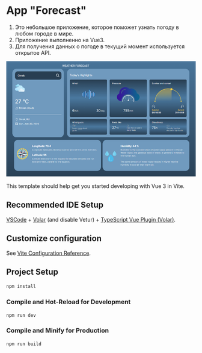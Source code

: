 # App "Forecast"
1. Это небольшое приложение, которое поможет узнать погоду в любом городе в мире.
2. Приложение выполненно на Vue3.
3. Для получения данных о погоде в текущий момент используется открытое API.

![text](/weather-main/forecast_app.png)

This template should help get you started developing with Vue 3 in Vite.

## Recommended IDE Setup

[VSCode](https://code.visualstudio.com/) + [Volar](https://marketplace.visualstudio.com/items?itemName=Vue.volar) (and disable Vetur) + [TypeScript Vue Plugin (Volar)](https://marketplace.visualstudio.com/items?itemName=Vue.vscode-typescript-vue-plugin).

## Customize configuration

See [Vite Configuration Reference](https://vitejs.dev/config/).

## Project Setup

```sh
npm install
```

### Compile and Hot-Reload for Development

```sh
npm run dev
```

### Compile and Minify for Production

```sh
npm run build
```
